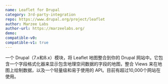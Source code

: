```yaml
---
name: Leaflet for Drupal
category: 3rd-party-integration
repo: https://www.drupal.org/project/leaflet
author: Marzee Labs
author-url: https://marzeelabs.org/
demo: 
compatible-v0:
compatible-v1: true
---
```


一个 Drupal（7.x和8.x）模块，将 Leaflet 地图整合到你的 Drupal 网站中。它包含一个字段格式化器来显示包含地理空间数据的字段的地图，整合 Views 来在地图上绘制数据，以及一个轻量级和易于使用的 API。目前有超过10,000个网站在使用。
